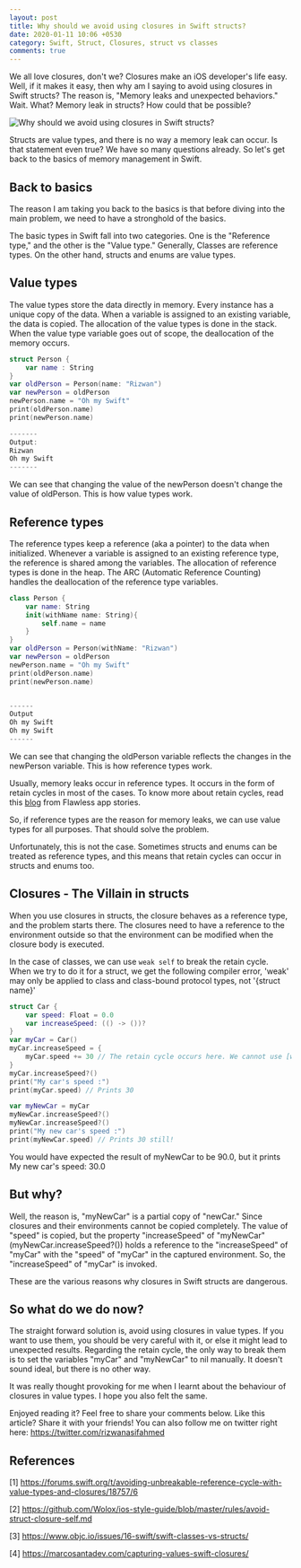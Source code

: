 ```yaml
---
layout: post
title: Why should we avoid using closures in Swift structs?
date: 2020-01-11 10:06 +0530
category: Swift, Struct, Closures, struct vs classes
comments: true
---
```


We all love closures, don't we? Closures make an iOS developer's life easy. Well, if it makes it easy, then why am I saying to avoid using closures in Swift structs? The reason is, "Memory leaks and unexpected behaviors."
Wait. What? Memory leak in structs? How could that be possible?

![Why should we avoid using closures in Swift structs?](/blog/assets/images/closuresinstructs.png)

Structs are value types, and there is no way a memory leak can occur.
Is that statement even true? We have so many questions already. So let's get back to the basics of memory management in Swift.

## **Back to basics**

The reason I am taking you back to the basics is that before diving into the main problem, we need to have a stronghold of the basics.

 The basic types in Swift fall into two categories. One is the "Reference type," and the other is the "Value type." Generally, Classes are reference types. On the other hand, structs and enums are value types.

## **Value types**

The value types store the data directly in memory. Every instance has a unique copy of the data. When a variable is assigned to an existing variable, the data is copied. The allocation of the value types is done in the stack. When the value type variable goes out of scope, the deallocation of the memory occurs.

```swift
struct Person {
    var name : String
}
var oldPerson = Person(name: "Rizwan")
var newPerson = oldPerson
newPerson.name = "Oh my Swift"
print(oldPerson.name)
print(newPerson.name)

-------
Output:
Rizwan
Oh my Swift
-------
```

We can see that changing the value of the newPerson doesn't change the value of oldPerson. This is how value types work.

## **Reference types**

The reference types keep a reference (aka a pointer) to the data when initialized. Whenever a variable is assigned to an existing reference type, the reference is shared among the variables. The allocation of reference types is done in the heap. The ARC (Automatic Reference Counting) handles the deallocation of the reference type variables.

```swift
class Person {
    var name: String
    init(withName name: String){
        self.name = name
    }
}
var oldPerson = Person(withName: "Rizwan")
var newPerson = oldPerson
newPerson.name = "Oh my Swift"
print(oldPerson.name)
print(newPerson.name)


------
Output
Oh my Swift
Oh my Swift
------
```

We can see that changing the oldPerson variable reflects the changes in the newPerson variable. This is how reference types work.

Usually, memory leaks occur in reference types. It occurs in the form of retain cycles in most of the cases. To know more about retain cycles, read this [blog](https://medium.com/flawless-app-stories/memory-leaks-in-swift-bfd5f95f3a74) from Flawless app stories.

So, if reference types are the reason for memory leaks, we can use value types for all purposes. That should solve the problem.

Unfortunately, this is not the case. Sometimes structs and enums can be treated as reference types, and this means that retain cycles can occur in structs and enums too.

## **Closures - The Villain in structs**

When you use closures in structs, the closure behaves as a reference type, and the problem starts there. The closures need to have a reference to the environment outside so that the environment can be modified when the closure body is executed.

In the case of classes, we can use `weak self` to break the retain cycle. When we try to do it for a struct, we get the following compiler error, 'weak' may only be applied to class and class-bound protocol types, not '{struct name}'

```swift
struct Car {
    var speed: Float = 0.0
    var increaseSpeed: (() -> ())?
}
var myCar = Car()
myCar.increaseSpeed = {
    myCar.speed += 30 // The retain cycle occurs here. We cannot use [weak myCar] as myCar is a value type.
}
myCar.increaseSpeed?()
print("My car's speed :")
print(myCar.speed) // Prints 30

var myNewCar = myCar
myNewCar.increaseSpeed?()
myNewCar.increaseSpeed?()
print("My new car's speed :")
print(myNewCar.speed) // Prints 30 still!
```

You would have expected the result of myNewCar to be 90.0, but it prints My new car's speed: 30.0

## **But why?**

Well, the reason is, "myNewCar" is a partial copy of "newCar." Since closures and their environments cannot be copied completely. The value of "speed" is copied, but the property "increaseSpeed" of "myNewCar" (myNewCar.increaseSpeed?()) holds a reference to the "increaseSpeed" of "myCar" with the "speed" of "myCar" in the captured environment. So, the "increaseSpeed" of "myCar" is invoked.

These are the various reasons why closures in Swift structs are dangerous.

## **So what do we do now?**

The straight forward solution is, avoid using closures in value types. If you want to use them, you should be very careful with it, or else it might lead to unexpected results.
Regarding the retain cycle, the only way to break them is to set the variables "myCar" and "myNewCar" to nil manually. It doesn't sound ideal, but there is no other way.

It was really thought provoking for me when I learnt about the behaviour of closures in value types. I hope you also felt the same.

 Enjoyed reading it? Feel free to share your comments below. Like this article? Share it with your friends!
 You can also follow me on twitter right here: <https://twitter.com/rizwanasifahmed>

## **References**

 [1] <https://forums.swift.org/t/avoiding-unbreakable-reference-cycle-with-value-types-and-closures/18757/6>

 [2] <https://github.com/Wolox/ios-style-guide/blob/master/rules/avoid-struct-closure-self.md>

 [3] <https://www.objc.io/issues/16-swift/swift-classes-vs-structs/>

 [4] <https://marcosantadev.com/capturing-values-swift-closures/>

